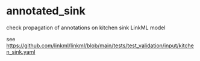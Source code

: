 # annotated_sink
check propagation of annotations on kitchen sink LinkML model 

see https://github.com/linkml/linkml/blob/main/tests/test_validation/input/kitchen_sink.yaml

